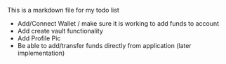 This is a markdown file for my todo list

-   Add/Connect Wallet / make sure it is working to add funds to account
-   Add create vault functionality
-   Add Profile Pic
-   Be able to add/transfer funds directly from application (later implementation)
